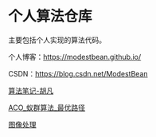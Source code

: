 # 个人算法仓库

主要包括个人实现的算法代码。

个人博客：https://modestbean.github.io/

CSDN：https://blog.csdn.net/ModestBean

[算法笔记-胡凡](./algorithm_hufan)

[ACO_蚁群算法_最优路径](./ACO_aunt_optimal_path)

[图像处理](./image-processing)